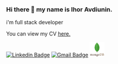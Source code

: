 ### Hi there 👋 my name is Ihor Avdiunin.
<p align='left'>i'm full stack developer</p><p align='left'> You can view my CV <a href='https://igoravd.github.io/CV/' target=_blank><u>here</u>.</a></p>

[![Linkedin Badge](https://img.shields.io/badge/IhorAvdiunin-0072b1?style=flat&logo=Linkedin&logoColor=white&link=https://www.linkedin.com/in/ihor-avdiunin-8b4ba9225/)](https://www.linkedin.com/in/ihor-avdiunin-8b4ba9225/)
[![Gmail Badge](https://img.shields.io/badge/-igor.avdiunin@gmail.com-c14438?style=flat&logo=Gmail&logoColor=white&link=mailto:igor.avdiunin@gmail.com)](mailto:igor.avdiunin@gmail.com) 
<img src="https://github.com/devicons/devicon/blob/master/icons/mongodb/mongodb-original-wordmark.svg" title="mongoDB"  alt="mongoDB" width="40" height="40"/>&nbsp;
<!--
**IgorAvd/IgorAvd** is a ✨ _special_ ✨ repository because its `README.md` (this file) appears on your GitHub profile.

Here are some ideas to get you started:

- 🔭 I’m currently working on ...
- 🌱 I’m currently learning ...
- 👯 I’m looking to collaborate on ...
- 🤔 I’m looking for help with ...
- 💬 Ask me about ...
- 📫 How to reach me: ...
- 😄 Pronouns: ...
- ⚡ Fun fact: ...
-->
